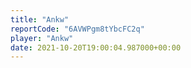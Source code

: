 ```yaml
---
title: "Ankw"
reportCode: "6AVWPgm8tYbcFC2q"
player: "Ankw"
date: 2021-10-20T19:00:04.987000+00:00
---
```

